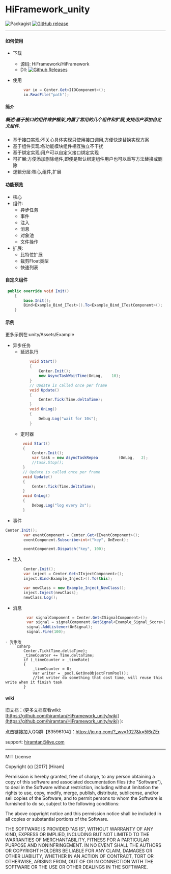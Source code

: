 # HiFramework_unity

![Packagist](https://img.shields.io/packagist/l/doctrine/orm.svg)   [![GitHub release](https://img.shields.io/github/release/hiramtan/HiFramework_unity.svg)](https://github.com/hiramtan/HiFramework_unity/releases)


-----------------------

#### 如何使用

- 下载
  - 源码: HiFramework/HiFramework
  - Dll: [![Github Releases](https://img.shields.io/github/downloads/atom/atom/total.svg)](https://github.com/hiramtan/HiFramework_unity/releases) 
  
- 使用
``` csharp
        var io = Center.Get<IIOComponent>();
        io.ReadFile("path");
```

#### 简介

##### 概述:基于接口的组件维护框架,内置了常用的几个组件和扩展,支持用户添加自定义组件.

- 基于接口实现:不关心具体实现只使用接口调用,方便快速替换实现方案
- 基于组件实现:各功能模块组件相互独立不干扰
- 基于绑定实现:用户可以自定义接口绑定实现
- 可扩展:方便添加删除组件,即便是默认绑定组件用户也可以重写方法替换或删除
- 逻辑分层:核心,组件,扩展

#### 功能预览
- 核心
- 组件:
  - 异步任务
  - 事件
  - 注入
  - 消息
  - 对象池
  - 文件操作
- 扩展:
  - 比特位扩展
  - 裁剪Float类型
  - 快速列表

#### 自定义组件


```csharp
 public override void Init()
    {
        base.Init();
        Bind<Example_Bind_ITest>().To<Example_Bind_ITestComponent>();
    }
```

#### 示例

更多示例在:unity/Assets/Example

- 异步任务
  - 延迟执行
    ```csharp
        void Start()
        {
            Center.Init();
            new AsyncTaskWaitTime(OnLog,    10);
        }    
        // Update is called once per frame
        void Update()
        {
            Center.Tick(Time.deltaTime);
        }    
        void OnLog()
        {
            Debug.Log("wait for 10s");
        }
    ```
  - 定时器
    ```csharp
     void Start()
     {
         Center.Init();    
         var task = new AsyncTaskRepea         (OnLog,   2);
         //task.Stop();
     }    
     // Update is called once per frame
     void Update()
     {
         Center.Tick(Time.deltaTime);
     }    
     void OnLog()
     {
         Debug.Log("log every 2s");
     }
    ```
- 事件
  
```csharp
Center.Init();
        var eventComponent = Center.Get<IEventComponent>();
        eventComponent.Subscribe<int>("key", OnEvent);

        eventComponent.Dispatch("key", 100);
```

- 注入

```csharp
        Center.Init();
        var inject = Center.Get<IInjectComponent>();
        inject.Bind<Example_Inject>().To(this);

        var newClass = new Example_Inject_NewClass();
        inject.Inject(newClass);
        newClass.Log();
```
- 消息
  ```csharp
        var signalComponent = Center.Get<ISignalComponent>();
        var signal = signalComponent.GetSignal<Example_Signal_Score>();
        signal.AddListener(OnSignal);
        signal.Fire(100);
```
- 对象池
  ```csharp
        Center.Tick(Time.deltaTime);
        _timeCounter += Time.deltaTime;
        if (_timeCounter > _timeRate)
        {
            _timeCounter = 0;
            var writer = _pool.GetOneObjectFromPool();
            //let writer do something that cost time, will reuse this write when it finish task
        }
```




#### wiki
旧文档：(更多文档查看wiki: [https://github.com/hiramtan/HiFramework_unity/wiki](https://github.com/hiramtan/HiFramework_unity/wiki) ):




点击链接加入QQ群【83596104】：https://jq.qq.com/?_wv=1027&k=5l6rZEr

support: hiramtan@live.com

-----------------

MIT License

Copyright (c) [2017] [Hiram]

Permission is hereby granted, free of charge, to any person obtaining a copy
of this software and associated documentation files (the "Software"), to deal
in the Software without restriction, including without limitation the rights
to use, copy, modify, merge, publish, distribute, sublicense, and/or sell
copies of the Software, and to permit persons to whom the Software is
furnished to do so, subject to the following conditions:

The above copyright notice and this permission notice shall be included in all
copies or substantial portions of the Software.

THE SOFTWARE IS PROVIDED "AS IS", WITHOUT WARRANTY OF ANY KIND, EXPRESS OR
IMPLIED, INCLUDING BUT NOT LIMITED TO THE WARRANTIES OF MERCHANTABILITY,
FITNESS FOR A PARTICULAR PURPOSE AND NONINFRINGEMENT. IN NO EVENT SHALL THE
AUTHORS OR COPYRIGHT HOLDERS BE LIABLE FOR ANY CLAIM, DAMAGES OR OTHER
LIABILITY, WHETHER IN AN ACTION OF CONTRACT, TORT OR OTHERWISE, ARISING FROM,
OUT OF OR IN CONNECTION WITH THE SOFTWARE OR THE USE OR OTHER DEALINGS IN THE
SOFTWARE.
